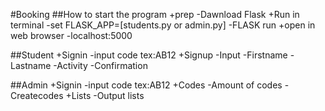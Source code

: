 #Booking
##How to start the program
+prep
    -Dawnload Flask
+Run in terminal
    -set FLASK_APP=[students.py or admin.py]
    -FLASK run
+open in web browser
    -localhost:5000

##Student
+Signin
    -input code tex:AB12
+Signup
    -Input
        -Firstname
        -Lastname
        -Activity
    -Confirmation

##Admin
+Signin
    -input code tex:AB12
+Codes
    -Amount of codes
    -Createcodes
+Lists
    -Output lists
    
    
